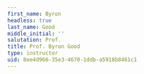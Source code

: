 ```yaml
---
first_name: Byron
headless: true
last_name: Good
middle_initial: ''
salutation: Prof.
title: Prof. Byron Good
type: instructor
uid: 8ee4d966-35e3-4670-1ddb-a5918b8461c1
---
```

